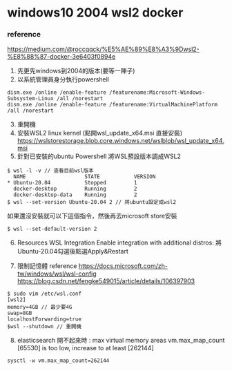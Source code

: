 # windows10 2004 wsl2 docker


### reference
https://medium.com/@roccqqck/%E5%AE%89%E8%A3%9Dwsl2-%E8%88%87-docker-3e6403f0894e

1. 先更先windows到2004的版本(要等一陣子)
2. 以系統管理員身分執行powershell
```
dism.exe /online /enable-feature /featurename:Microsoft-Windows-Subsystem-Linux /all /norestart
dism.exe /online /enable-feature /featurename:VirtualMachinePlatform /all /norestart
```
3. 重開機
4. 安裝WSL2 linux kernel (點開wsl_update_x64.msi 直接安裝)
https://wslstorestorage.blob.core.windows.net/wslblob/wsl_update_x64.msi
5. 針對已安裝的ubuntu
Powershell 將WSL預設版本調成WSL2
```
$ wsl -l -v // 查看目前wsl版本
  NAME                   STATE           VERSION
* Ubuntu-20.04           Stopped         1
  docker-desktop         Running         2
  docker-desktop-data    Running         2
$ wsl --set-version Ubuntu-20.04 2 // 將ubuntu設定成wsl2
```
如果還沒安裝就可以下這個指令，然後再去microsoft store安裝
```
$ wsl --set-default-version 2
```

6. Resources WSL Integration
Enable integration with additional distros:
將Ubuntu-20.04勾選後點選Apply&Restart

7. 限制記憶體
reference
https://docs.microsoft.com/zh-tw/windows/wsl/wsl-config
https://blog.csdn.net/fengke549015/article/details/106397903
```
$ sudo vim /etc/wsl.conf
[wsl2]
memory=4GB // 最少要4G
swap=8GB
localhostForwarding=true
$wsl --shutdown // 重開機
```

8. elasticsearch 開不起來時
: max virtual memory areas vm.max_map_count [65530] is too low, increase to at least [262144]
```
sysctl -w vm.max_map_count=262144
```
